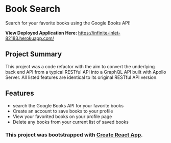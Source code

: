 # Book Search

Search for your favorite books using the Google Books API!

<b>View Deployed Application Here: </b> https://infinite-inlet-82183.herokuapp.com/

## Project Summary

This project was a code refactor with the aim to convert the underlying back end API from a typical RESTful API into a GraphQL API built with Apollo Server. All listed features are identical to its original RESTful API version.

## Features

- search the Google Books API for your favorite books
- Create an account to save books to your profile
- View your favorited books on your profile page
- Delete any books from your current list of saved books

### This project was bootstrapped with [Create React App](https://github.com/facebook/create-react-app).
